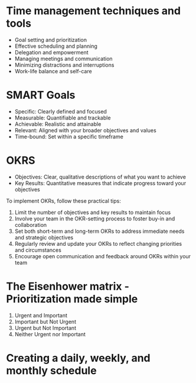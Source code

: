 # Time management techniques and tools
- Goal setting and prioritization
- Effective scheduling and planning
- Delegation and empowerment
- Managing meetings and communication
- Minimizing distractions and interruptions
- Work-life balance and self-care
# SMART Goals
- Specific: Clearly defined and focused
- Measurable: Quantifiable and trackable
- Achievable: Realistic and attainable
- Relevant: Aligned with your broader objectives and values
- Time-bound: Set within a specific timeframe
# OKRS
- Objectives: Clear, qualitative descriptions of what you want to achieve
- Key Results: Quantitative measures that indicate progress toward your objectives

To implement OKRs, follow these practical tips:
1. Limit the number of objectives and key results to
maintain focus
2. Involve your team in the OKR-setting process to foster
buy-in and collaboration
3. Set both short-term and long-term OKRs to address
immediate needs and strategic objectives
4. Regularly review and update your OKRs to reflect
changing priorities and circumstances
5. Encourage open communication and feedback around
OKRs within your team

# The Eisenhower matrix - Prioritization made simple

1. Urgent and Important
2. Important but Not Urgent
3. Urgent but Not Important
4. Neither Urgent nor Important

# Creating a daily, weekly, and monthly schedule
